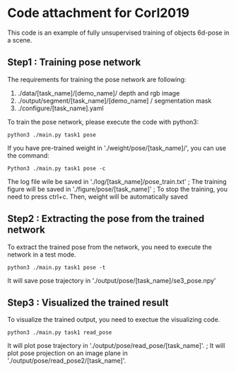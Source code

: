 # Code attachment for Corl2019
This code is an example of fully unsupervised training of objects 6d-pose in a scene.

## Step1 : Training pose network
The requirements for training the pose network are following:
1) ./data/[task_name]/[demo_name]/ depth and rgb image
2) ./output/segment/[task_name]/[demo_name] / segmentation mask
3) ./configure/[task_name].yaml

To train the pose network, please execute the code with python3:
```
python3 ./main.py task1 pose 
```
If you have pre-trained weight in './weight/pose/[task_name]/', you can use the command:
```
Python3 ./main.py task1 pose -c
```

The log file wile be saved in './log/[task_name]/pose_train.txt' ;
The training figure will be saved in './figure/pose/[task_name]' ;
To stop the training, you need to press ctrl+c. Then, weight will be automatically saved


## Step2 : Extracting the pose from the trained network
To extract the trained pose from the network, you need to execute the network in a test mode.
```
python3 ./main.py task1 pose -t
```
It will save pose trajectory in  './output/pose/[task_name]/se3_pose.npy' 

## Step3 : Visualized the trained result
To visualize the trained output, you need to exectue the visualizing code.
```
python3 ./main.py task1 read_pose
```
It will plot pose trajectory in './output/pose/read_pose/[task_name]'. ;
It will plot pose projection on an image plane in './output/pose/read_pose2/[task_name]'.
